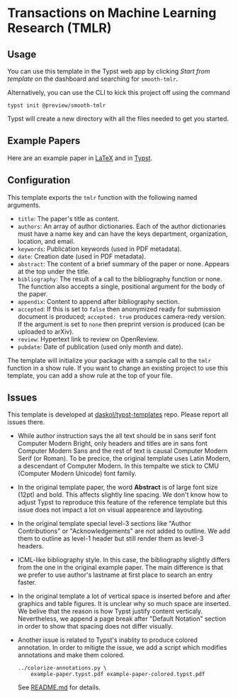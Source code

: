 # Transactions on Machine Learning Research (TMLR)

## Usage

You can use this template in the Typst web app by clicking _Start from
template_ on the dashboard and searching for `smooth-tmlr`.

Alternatively, you can use the CLI to kick this project off using the command

```shell
typst init @preview/smooth-tmlr
```

Typst will create a new directory with all the files needed to get you started.

## Example Papers

Here are an example paper in [LaTeX][1] and in [Typst][2].

## Configuration

This template exports the `tmlr` function with the following named arguments.

- `title`: The paper's title as content.
- `authors`: An array of author dictionaries. Each of the author dictionaries
  must have a name key and can have the keys department, organization,
  location, and email.
- `keywords`: Publication keywords (used in PDF metadata).
- `date`: Creation date (used in PDF metadata).
- `abstract`: The content of a brief summary of the paper or none. Appears at
  the top under the title.
- `bibliography`: The result of a call to the bibliography function or none.
  The function also accepts a single, positional argument for the body of the
  paper.
- `appendix`: Content to append after bibliography section.
- `accepted`: If this is set to `false` then anonymized ready for submission
  document is produced; `accepted: true` produces camera-redy version. If
  the argument is set to `none` then preprint version is produced (can be
  uploaded to arXiv).
- `review`: Hypertext link to review on OpenReview.
- `pubdate`: Date of publication (used only month and date).

The template will initialize your package with a sample call to the `tmlr`
function in a show rule. If you want to change an existing project to use this
template, you can add a show rule at the top of your file.

## Issues

This template is developed at [daskol/typst-templates][1] repo. Please report
all issues there.

- While author instruction says the all text should be in sans serif font
  Computer Modern Bright, only headers and titles are in sans font Computer
  Modern Sans and the rest of text is causal Computer Modern Serif (or Roman).
  To be precice, the original template uses Latin Modern, a descendant of
  Computer Modern. In this tempalte we stick to CMU (Computer Modern Unicode)
  font family.

- In the original template paper, the word **Abstract** is of large font size
  (12pt) and bold. This affects slightly line spacing. We don't know how to
  adjust Typst to reproduce this feature of the reference template but this
  issue does not impact a lot on visual appearence and layouting.

- In the original template special level-3 sections like "Author Contributions"
  or "Acknowledgements" are not added to outline. We add them to outline as
  level-1 header but still render them as level-3 headers.

- ICML-like bibliography style. In this case, the bibliography slightly differs
  from the one in the original example paper. The main difference is that we
  prefer to use author's lastname at first place to search an entry faster.

- In the original template a lot of vertical space is inserted before and after
  graphics and table figures. It is unclear why so much space are inserted. We
  belive that the reason is how Typst justify content verticaly. Nevertheless,
  we append a page break after "Default Notation" section in order to show that
  spacing does not differ visually.

- Another issue is related to Typst's inablity to produce colored annotation.
  In order to mitigte the issue, we add a script which modifies annotations and
  make them colored.

  ```shell
  ../colorize-annotations.py \
      example-paper.typst.pdf example-paper-colored.typst.pdf
  ```

  See [README.md][2] for details.

[1]: https://github.com/daskol/typst-templates
[2]: https://github.com/daskol/typst-templates/#colored-annotations
